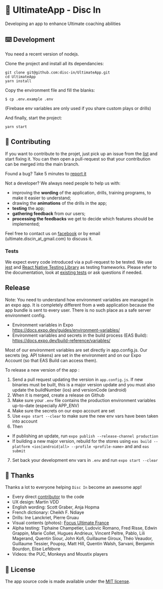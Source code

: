 # 🥏 UltimateApp - Disc In

Developing an app to enhance Ultimate coaching abilities

## ⌨️ Development

You need a recent version of nodejs.

Clone the project and install all its dependancies:

```
git clone git@github.com:disc-in/UltimateApp.git
cd UltimateApp
yarn install
```

Copy the environment file and fill the blanks:

```
$ cp .env.example .env
```

(Firebase env variables are only used if you share custom plays or drills)

And finally, start the project:

```
yarn start
```

## 👏 Contributing

If you want to contribute to the projet, just pick up an issue from the [list](https://github.com/disc-in/UltimateApp/issues) and start fixing it. You can then open a pull-request so that your contribution can be merged into the main branch.

Found a bug? Take 5 minutes to [report it](https://github.com/disc-in/UltimateApp/issues/new?assignees=&labels=bug&template=bug_report.md&title=)

Not a developer? We always need people to help us with:

- improving the **wording** of the application, drills, training programs, to make it easier to understand;
- drawing the **animations** of the drills in the app;
- **testing** the app;
- **gathering feedback** from our users;
- **processing the feedbacks** we get to decide which features should be implemented;

Feel free to contact us on [facebook](https://www.facebook.com/DiscInApp) or by email (ultimate.discin_at_gmail.com) to discuss it.

### Tests

We expect every code introduced via a pull-request to be tested.
We use [jest](https://jestjs.io/docs/en/tutorial-react-native) and [React Native Testing Library](https://callstack.github.io/react-native-testing-library/) as testing frameworks. Please refer to the documentation, look at [existing tests](https://github.com/disc-in/UltimateApp/blob/main/src/Components/DrillListPage.test.js) or ask questions if needed.

## Release

Note: You need to understand how environment variables are managed in an expo app. It is completely different from a web application because the app bundle is sent to every user. There is no such place as a safe server environment config.

- Environment variables in Expo https://docs.expo.dev/guides/environment-variables/
- Environment variables and secrets in the build process (EAS Build): https://docs.expo.dev/build-reference/variables/

Most of our environment variables are set directly in app.config.js. Our secrets (eg. API tokens) are set in the environment and on our Expo Account (so that EAS Build can access them).

To release a new version of the app :

1. Send a pull request updating the version in `app.config.js`. If new binaries must be built, this is a major version update and you must also update the buildNumber (ios) and versionCode (android)
2. When it is merged, create a release on Github
3. Make sure your `.env` file contains the production environment variables up-to-date (especially APP_ENV)
4. Make sure the secrets on our expo account are set
5. Use `expo start --clear` to make sure the new env vars have been taken into account
6. Then

- If publishing an update, run `expo publish --release-channel production`
- If building a new major version, rebuild for the stores using `eas build --platform <ios|android|all> --profile <profile-name>` and and `eas submit`

7. Set back your development env vars in `.env` and run `expo start --clear`

## 🙏 Thanks

Thanks a lot to everyone helping `Disc In` become an awesome app!

- Every direct [contributor](https://github.com/disc-in/UltimateApp/graphs/contributors) to the code
- UX design: Martin VDD
- English wording: Scott Graber, Anja Hopma
- French dictionary: Cheikh F. Ndiaye
- Drills: Ine Lanckriet, Pierre Gruau
- Visual contents (photos): [Focus Ultimate France](https://www.facebook.com/ultifocus/)
- Alpha testing: Tiphaine Champetier, Ludovic Romano, Fred Risse, Edwin Grappin, Marie Collet, Hugues Andrieux, Vincent Peltre, Pablo, Lili Magerand, Quentin Siour, John Kofi, Guillaume Giroux, Théo Veaudor, Guillaume Tessier, Poupsy, Matt Hill, Quentin Walsh, Sarvani, Benjamin Bourdon, Elise Lefèbvre
- Videos: the PUC, Monkeys and Moustix players

## 📜 License

The app source code is made available under the [MIT license](LICENSE).
